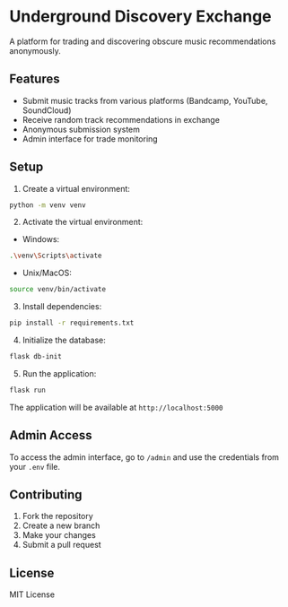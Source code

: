 # Underground Discovery Exchange

A platform for trading and discovering obscure music recommendations anonymously.

## Features

- Submit music tracks from various platforms (Bandcamp, YouTube, SoundCloud)
- Receive random track recommendations in exchange
- Anonymous submission system
- Admin interface for trade monitoring

## Setup

1. Create a virtual environment:
```bash
python -m venv venv
```

2. Activate the virtual environment:
- Windows:
```bash
.\venv\Scripts\activate
```
- Unix/MacOS:
```bash
source venv/bin/activate
```

3. Install dependencies:
```bash
pip install -r requirements.txt
```

4. Initialize the database:
```bash
flask db-init
```

5. Run the application:
```bash
flask run
```

The application will be available at `http://localhost:5000`

## Admin Access

To access the admin interface, go to `/admin` and use the credentials from your `.env` file.

## Contributing

1. Fork the repository
2. Create a new branch
3. Make your changes
4. Submit a pull request

## License

MIT License
